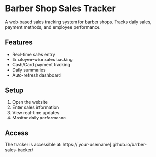 # Barber Shop Sales Tracker

A web-based sales tracking system for barber shops. Tracks daily sales, payment methods, and employee performance.

## Features
- Real-time sales entry
- Employee-wise sales tracking
- Cash/Card payment tracking
- Daily summaries
- Auto-refresh dashboard

## Setup
1. Open the website
2. Enter sales information
3. View real-time updates
4. Monitor daily performance

## Access
The tracker is accessible at: https://[your-username].github.io/barber-sales-tracker/
